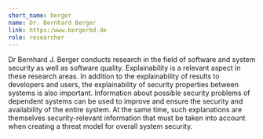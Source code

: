 ```yaml
---
short_name: berger
name: Dr. Bernhard Berger 
link: https:/www.bergerbd.de
role: researcher
---
```


Dr Bernhard J. Berger conducts research in the field of software and system security as well as software quality. Explainability is a relevant aspect in these research areas. In addition to the explainability of results to developers and users, the explainability of security properties between systems is also important. Information about possible security problems of dependent systems can be used to improve and ensure the security and availability of the entire system. At the same time, such explanations are themselves security-relevant information that must be taken into account when creating a threat model for overall system security.
